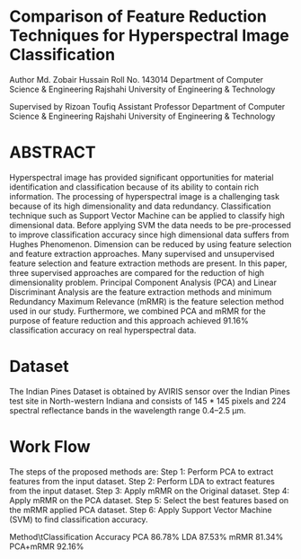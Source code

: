 # Comparison of Feature Reduction Techniques for Hyperspectral Image Classification
Author
Md. Zobair Hussain
Roll No. 143014
Department of Computer Science & Engineering
Rajshahi University of Engineering & Technology

Supervised by
Rizoan Toufiq
Assistant Professor
Department of Computer Science & Engineering
Rajshahi University of Engineering & Technology

# ABSTRACT
Hyperspectral image has provided significant opportunities for material identification and classification because of its ability to contain rich information. The processing of hyperspectral image is a challenging task because of its high dimensionality and data redundancy. Classification technique such as Support Vector Machine can be applied to classify high dimensional data. Before applying SVM the data needs to be pre-processed to improve classification accuracy since high dimensional data suffers from Hughes Phenomenon. Dimension can be reduced by using feature selection and feature extraction approaches. Many supervised and unsupervised feature selection and feature extraction methods are present. In this paper, three supervised approaches are compared for the reduction of high dimensionality problem. Principal Component Analysis (PCA) and Linear Discriminant Analysis are the feature extraction methods and minimum Redundancy Maximum Relevance (mRMR) is the feature selection method used in our study. Furthermore, we combined PCA and mRMR for the purpose of feature reduction and this approach achieved 91.16% classification accuracy on real hyperspectral data. 

# Dataset
The Indian Pines Dataset is obtained by AVIRIS sensor over the Indian Pines test site in North-western Indiana and consists of 145 * 145 pixels and 224 spectral reflectance bands in the wavelength range 0.4–2.5 μm. 

# Work Flow
The steps of the proposed methods are:
Step 1: Perform PCA to extract features from the input dataset.
Step 2: Perform LDA to extract features from the input dataset.
Step 3: Apply mRMR on the Original dataset.
Step 4: Apply mRMR on the PCA dataset.
Step 5: Select the best features based on the mRMR applied PCA dataset.
Step 6: Apply Support Vector Machine (SVM) to find classification accuracy.

Method\tClassification Accuracy
PCA	86.78%
LDA	87.53%
mRMR	81.34%
PCA+mRMR	92.16%
